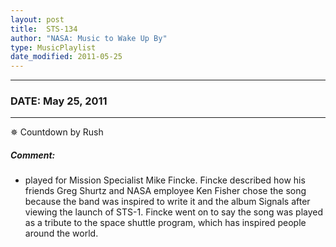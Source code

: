 ```yaml
---
layout: post
title:  STS-134
author: "NASA: Music to Wake Up By"
type: MusicPlaylist
date_modified: 2011-05-25
---
```


----
### DATE: May 25, 2011
----
✵ Countdown by Rush

##### Comment:
* played for Mission Specialist Mike Fincke. Fincke described how his friends Greg Shurtz and NASA employee Ken Fisher chose the song because the band was inspired to write it and the album Signals after viewing the launch of STS-1. Fincke went on to say the song was played as a tribute to the space shuttle program, which has inspired people around the world.
